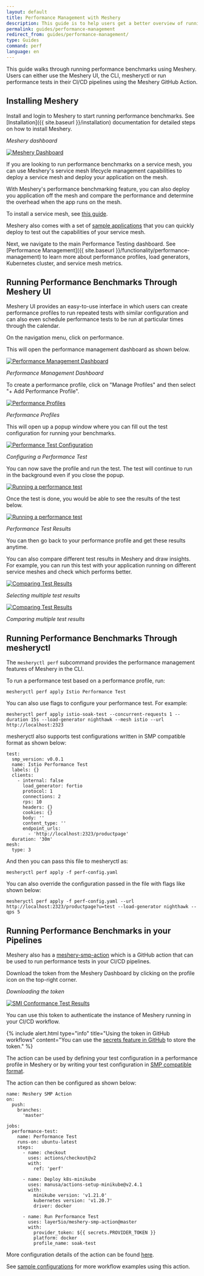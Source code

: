 ```yaml
---
layout: default
title: Performance Management with Meshery
description: This guide is to help users get a better overview of running and managing performance tests in Meshery
permalink: guides/performance-management
redirect_from: guides/performance-management/
type: Guides
command: perf
language: en
---
```


This guide walks through running performance benchmarks using Meshery. Users can either use the Meshery UI, the CLI, mesheryctl or run performance tests in their CI/CD pipelines using the Meshery GitHub Action.

## Installing Meshery

Install and login to Meshery to start running performance benchmarks. See [Installation]({{ site.baseurl }}/installation) documentation for detailed steps on how to install Meshery.

_Meshery dashboard_

<a href="{{ site.baseurl }}/assets/img/smi/dashboard.png"><img alt="Meshery Dashboard" src="{{ site.baseurl }}/assets/img/smi/dashboard.png" /></a>

If you are looking to run performance benchmarks on a service mesh, you can use Meshery's service mesh lifecycle management capabilities to deploy a service mesh and deploy your application on the mesh. 

With Meshery's performance benchmarking feature, you can also deploy you application off the mesh and compare the performance and determine the overhead when the app runs on the mesh.

To install a service mesh, see [this guide](https://docs.meshery.io/service-meshes).

Meshery also comes with a set of [sample applications](https://docs.meshery.io/guides/sample-apps) that you can quickly deploy to test out the capabilities of your service mesh.

Next, we navigate to the main Performance Testing dashboard. See [Performance Management]({{ site.baseurl }}/functionality/performance-management) to learn more about performance profiles, load generators, Kubernetes cluster, and service mesh metrics.

## Running Performance Benchmarks Through Meshery UI

Meshery UI provides an easy-to-use interface in which users can create performance profiles to run repeated tests with similar configuration and can also even schedule performance tests to be run at particular times through the calendar.

On the navigation menu, click on performance.

This will open the performance management dashboard as shown below. 

<a href="{{ site.baseurl }}/assets/img/performance-management/performance-management-dashboard.png"><img alt="Performance Management Dashboard" src="{{ site.baseurl }}/assets/img/performance-management/performance-management-dashboard.png" /></a>

_Performance Management Dashboard_

To create a performance profile, click on "Manage Profiles" and then select "+ Add Performance Profile".

<a href="{{ site.baseurl }}/assets/img/performance-management/performance-profiles.png"><img alt="Performance Profiles" src="{{ site.baseurl }}/assets/img/performance-management/performance-profiles.png" /></a>

_Performance Profiles_

This will open up a popup window where you can fill out the test configuration for running your benchmarks.

<a href="{{ site.baseurl }}/assets/img/performance-management/running-tests.png"><img alt="Performance Test Configuration" src="{{ site.baseurl }}/assets/img/performance-management/running-tests.png" /></a>

_Configuring a Performance Test_

You can now save the profile and run the test. The test will continue to run in the background even if you close the popup.

<a href="{{ site.baseurl }}/assets/img/performance-management/running-tests-spinner.png"><img alt="Running a performance test" src="{{ site.baseurl }}/assets/img/performance-management/running-tests-spinner.png" /></a>

Once the test is done, you would be able to see the results of the test below.

<a href="{{ site.baseurl }}/assets/img/performance-management/result-chart.png"><img alt="Running a performance test" src="{{ site.baseurl }}/assets/img/performance-management/result-chart.png" /></a>

_Performance Test Results_

You can then go back to your performance profile and get these results anytime.

You can also compare different test results in Meshery and draw insights. For example, you can run this test with your application running on different service meshes and check which performs better.

<a href="{{ site.baseurl }}/assets/img/performance-management/comparison-table.png"><img alt="Comparing Test Results" src="{{ site.baseurl }}/assets/img/performance-management/comparison-table.png" /></a>

_Selecting multiple test results_

<a href="{{ site.baseurl }}/assets/img/performance-management/comparison.png"><img alt="Comparing Test Results" src="{{ site.baseurl }}/assets/img/performance-management/comparison.png" /></a>

_Comparing multiple test results_

## Running Performance Benchmarks Through mesheryctl

The `mesheryctl perf` subcommand provides the performance management features of Meshery in the CLI.

To run a performance test based on a performance profile, run:

```
mesheryctl perf apply Istio Performance Test
```

You can also use flags to configure your performance test. For example:

```
mesheryctl perf apply istio-soak-test --concurrent-requests 1 --duration 15s --load-generator nighthawk --mesh istio --url http://localhost:2323
```

mesheryctl also supports test configurations written in SMP compatible format as shown below:

```
test:
  smp_version: v0.0.1
  name: Istio Performance Test
  labels: {}
  clients:
    - internal: false
      load_generator: fortio
      protocol: 1
      connections: 2
      rps: 10
      headers: {}
      cookies: {}
      body: ''
      content_type: ''
      endpoint_urls:
        - 'http://localhost:2323/productpage'
  duration: '30m'
mesh:
  type: 3
```

And then you can pass this file to mesheryctl as:

```
mesheryctl perf apply -f perf-config.yaml
```

You can also override the configuration passed in the file with flags like shown below:

```
mesheryctl perf apply -f perf-config.yaml --url http://localhost:2323/productpage?u=test --load-generator nighthawk --qps 5
```

## Running Performance Benchmarks in your Pipelines

Meshery also has a [meshery-smp-action](https://github.com/layer5io/meshery-smp-action) which is a GitHub action that can be used to run performance tests in your CI/CD pipelines.

Download the token from the Meshery Dashboard by clicking on the profile icon on the top-right corner.

_Downloading the token_

<a href="{{ site.baseurl }}/assets/img/smi/download-token.png"><img alt="SMI Conformance Test Results" src="{{ site.baseurl }}/assets/img/smi/download-token.png" /></a>

You can use this token to authenticate the instance of Meshery running in your CI/CD workflow.

{% include alert.html type="info" title="Using the token in GitHub workflows" content="You can use the <a href='https://docs.github.com/en/actions/reference/encrypted-secrets'>secrets feature in GitHub</a> to store the token." %}

The action can be used by defining your test configuration in a performance profile in Meshery or by writing your test configuration in [SMP compatible format](https://github.com/layer5io/meshery-smp-action#smp-compatible-test-configuration-file).

The action can then be configured as shown below:

```
name: Meshery SMP Action
on:
  push:
    branches:
      'master'

jobs:
  performance-test:
    name: Performance Test
    runs-on: ubuntu-latest
    steps:
      - name: checkout
        uses: actions/checkout@v2
        with:
          ref: 'perf'

      - name: Deploy k8s-minikube
        uses: manusa/actions-setup-minikube@v2.4.1
        with:
          minikube version: 'v1.21.0'
          kubernetes version: 'v1.20.7'
          driver: docker

      - name: Run Performance Test
        uses: layer5io/meshery-smp-action@master
        with:
          provider_token: ${{ secrets.PROVIDER_TOKEN }}
          platform: docker
          profile_name: soak-test
```

More configuration details of the action can be found [here](https://github.com/layer5io/meshery-smp-action/blob/master/action.yml).

See [sample configurations](https://github.com/layer5io/meshery-smp-action#sample-configuration) for more workflow examples using this action.
